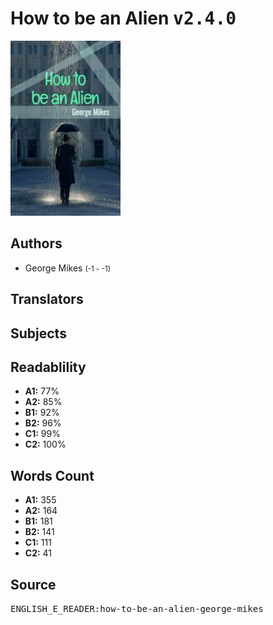 # How to be an Alien <kbd>v2.4.0</kbd>

![](./cover.medium.jpg "")

## Authors


 - George Mikes <small>(-1 - -1)</small>

## Translators



## Subjects



## Readablility


 - **A1:** 77%
 - **A2:** 85%
 - **B1:** 92%
 - **B2:** 96%
 - **C1:** 99%
 - **C2:** 100%

## Words Count


 - **A1:** 355
 - **A2:** 164
 - **B1:** 181
 - **B2:** 141
 - **C1:** 111
 - **C2:** 41

## Source


<kbd>ENGLISH_E_READER:how-to-be-an-alien-george-mikes</kbd>
